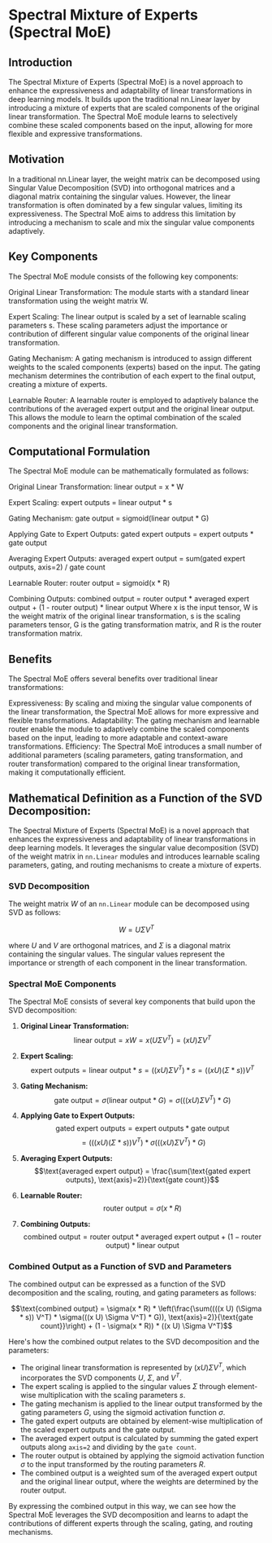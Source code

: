 # Spectral Mixture of Experts (Spectral MoE)

## Introduction

The Spectral Mixture of Experts (Spectral MoE) is a novel approach to enhance the expressiveness and adaptability of linear transformations in deep learning models. It builds upon the traditional nn.Linear layer by introducing a mixture of experts that are scaled components of the original linear transformation. The Spectral MoE module learns to selectively combine these scaled components based on the input, allowing for more flexible and expressive transformations.

## Motivation
In a traditional nn.Linear layer, the weight matrix can be decomposed using Singular Value Decomposition (SVD) into orthogonal matrices and a diagonal matrix containing the singular values. However, the linear transformation is often dominated by a few singular values, limiting its expressiveness. The Spectral MoE aims to address this limitation by introducing a mechanism to scale and mix the singular value components adaptively.

## Key Components
The Spectral MoE module consists of the following key components:

Original Linear Transformation: The module starts with a standard linear transformation using the weight matrix W.

Expert Scaling: The linear output is scaled by a set of learnable scaling parameters s. These scaling parameters adjust the importance or contribution of different singular value components of the original linear transformation.

Gating Mechanism: A gating mechanism is introduced to assign different weights to the scaled components (experts) based on the input. The gating mechanism determines the contribution of each expert to the final output, creating a mixture of experts.

Learnable Router: A learnable router is employed to adaptively balance the contributions of the averaged expert output and the original linear output. This allows the module to learn the optimal combination of the scaled components and the original linear transformation.

## Computational Formulation
The Spectral MoE module can be mathematically formulated as follows:

Original Linear Transformation: linear output = x * W

Expert Scaling: expert outputs = linear output * s

Gating Mechanism: gate output = sigmoid(linear output * G)

Applying Gate to Expert Outputs: gated expert outputs = expert outputs * gate output

Averaging Expert Outputs: averaged expert output = sum(gated expert outputs, axis=2) / gate count

Learnable Router: router output = sigmoid(x * R)

Combining Outputs: combined output = router output * averaged expert output + (1 - router output) * linear output
Where x is the input tensor, W is the weight matrix of the original linear transformation, s is the scaling parameters tensor, G is the gating transformation matrix, and R is the router transformation matrix.

## Benefits
The Spectral MoE offers several benefits over traditional linear transformations:

Expressiveness: By scaling and mixing the singular value components of the linear transformation, the Spectral MoE allows for more expressive and flexible transformations.
Adaptability: The gating mechanism and learnable router enable the module to adaptively combine the scaled components based on the input, leading to more adaptable and context-aware transformations.
Efficiency: The Spectral MoE introduces a small number of additional parameters (scaling parameters, gating transformation, and router transformation) compared to the original linear transformation, making it computationally efficient.

## Mathematical Definition as a Function of the SVD Decomposition:

The Spectral Mixture of Experts (Spectral MoE) is a novel approach that enhances the expressiveness and adaptability of linear transformations in deep learning models. It leverages the singular value decomposition (SVD) of the weight matrix in `nn.Linear` modules and introduces learnable scaling parameters, gating, and routing mechanisms to create a mixture of experts.

### SVD Decomposition

The weight matrix $W$ of an `nn.Linear` module can be decomposed using SVD as follows:

$$W = U \Sigma V^T$$

where $U$ and $V$ are orthogonal matrices, and $\Sigma$ is a diagonal matrix containing the singular values. The singular values represent the importance or strength of each component in the linear transformation.

### Spectral MoE Components

The Spectral MoE consists of several key components that build upon the SVD decomposition:

1. **Original Linear Transformation:**
   $$\text{linear output} = x W = x (U \Sigma V^T) = (x U) \Sigma V^T$$

2. **Expert Scaling:**
   $$\text{expert outputs} = \text{linear output} * s = ((x U) \Sigma V^T) * s = ((x U) (\Sigma * s)) V^T$$

3. **Gating Mechanism:**
   $$\text{gate output} = \sigma(\text{linear output} * G) = \sigma(((x U) \Sigma V^T) * G)$$

4. **Applying Gate to Expert Outputs:**
   $$\text{gated expert outputs} = \text{expert outputs} * \text{gate output}$$
   $$= (((x U) (\Sigma * s)) V^T) * \sigma(((x U) \Sigma V^T) * G)$$

5. **Averaging Expert Outputs:**
   $$\text{averaged expert output} = \frac{\sum(\text{gated expert outputs}, \text{axis}=2)}{\text{gate count}}$$

6. **Learnable Router:**
   $$\text{router output} = \sigma(x * R)$$

7. **Combining Outputs:**
   $$\text{combined output} = \text{router output} * \text{averaged expert output} + (1 - \text{router output}) * \text{linear output}$$

### Combined Output as a Function of SVD and Parameters

The combined output can be expressed as a function of the SVD decomposition and the scaling, routing, and gating parameters as follows:

$$\text{combined output} = \sigma(x * R) * \left(\frac{\sum((((x U) (\Sigma * s)) V^T) * \sigma(((x U) \Sigma V^T) * G)), \text{axis}=2)}{\text{gate count}}\right) + (1 - \sigma(x * R)) * ((x U) \Sigma V^T)$$

Here's how the combined output relates to the SVD decomposition and the parameters:
- The original linear transformation is represented by $(x U) \Sigma V^T$, which incorporates the SVD components $U$, $\Sigma$, and $V^T$.
- The expert scaling is applied to the singular values $\Sigma$ through element-wise multiplication with the scaling parameters $s$.
- The gating mechanism is applied to the linear output transformed by the gating parameters $G$, using the sigmoid activation function $\sigma$.
- The gated expert outputs are obtained by element-wise multiplication of the scaled expert outputs and the gate output.
- The averaged expert output is calculated by summing the gated expert outputs along `axis=2` and dividing by the `gate count`.
- The router output is obtained by applying the sigmoid activation function $\sigma$ to the input transformed by the routing parameters $R$.
- The combined output is a weighted sum of the averaged expert output and the original linear output, where the weights are determined by the router output.

By expressing the combined output in this way, we can see how the Spectral MoE leverages the SVD decomposition and learns to adapt the contributions of different experts through the scaling, gating, and routing mechanisms.
